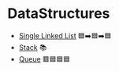# DataStructures

- [Single Linked List](/LinkedList/SingleLinkedList.cs) 🟦➡️🟦➡️🟦
- [Stack](/Stack.List/Stack.cs) 📚
- [Queue](Queue.List/Queue.cs) 🟥🟦🟦🟦
